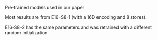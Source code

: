 Pre-trained models used in our paper

Most results are from E16-S8-1 (with a 16D encoding and 8 stores).

E16-S8-2 has the same parameters and was retrained with a different random initialization.
